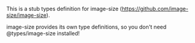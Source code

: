 This is a stub types definition for image-size (https://github.com/image-size/image-size).

image-size provides its own type definitions, so you don't need @types/image-size installed!